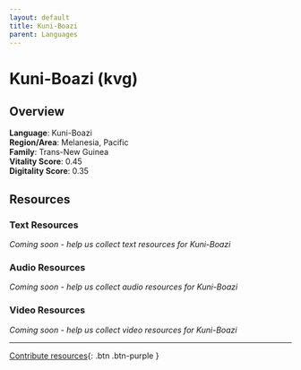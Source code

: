 ```yaml
---
layout: default
title: Kuni-Boazi
parent: Languages
---
```


# Kuni-Boazi (kvg)

## Overview

**Language**: Kuni-Boazi  
**Region/Area**: Melanesia, Pacific  
**Family**: Trans-New Guinea  
**Vitality Score**: 0.45  
**Digitality Score**: 0.35  

## Resources

### Text Resources
*Coming soon - help us collect text resources for Kuni-Boazi*

### Audio Resources
*Coming soon - help us collect audio resources for Kuni-Boazi*

### Video Resources
*Coming soon - help us collect video resources for Kuni-Boazi*

---

[Contribute resources](https://fairtrain.github.io/){: .btn .btn-purple }
